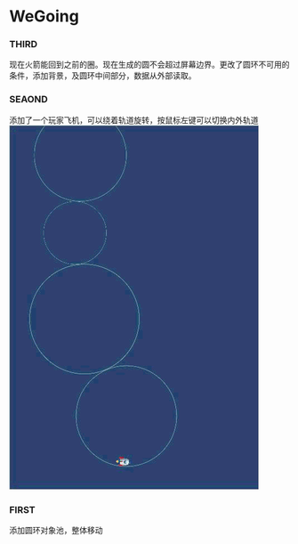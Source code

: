 # WeGoing
### THIRD
现在火箭能回到之前的圈。现在生成的圆不会超过屏幕边界。更改了圆环不可用的条件，添加背景，及圆环中间部分，数据从外部读取。

### SEAOND
添加了一个玩家飞机，可以绕着轨道旋转，按鼠标左键可以切换内外轨道
![image](https://github.com/fzzx20080212/WeGoing/blob/master/Gifs/aaa.gif)   

### FIRST
添加圆环对象池，整体移动